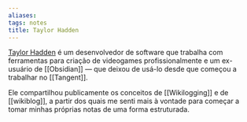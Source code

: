```yaml
---
aliases: 
tags: notes
title: Taylor Hadden
---
```


[Taylor Hadden](https://everything-abridged.com/) é um desenvolvedor de software que trabalha com ferramentas para criação de videogames profissionalmente e um ex-usuário de [[Obsidian]] — que deixou de usá-lo desde que começou a trabalhar no [[Tangent]].

Ele compartilhou publicamente os conceitos de [[Wikilogging]] e de [[wikiblog]], a partir dos quais me senti mais à vontade para começar a tomar minhas próprias notas de uma forma estruturada.